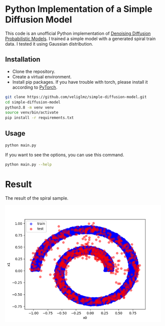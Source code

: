 # Python Implementation of a Simple Diffusion Model
This code is an unofficial Python implementation of [Denoising Diffusion Probabilistic Models](https://arxiv.org/abs/2006.11239). I trained a simple model with a generated spiral train data. I tested it using Gaussian distribution.

## Installation
* Clone the repository.
* Create a virtual environment.
* Install pip packages.
If you have trouble with torch, please install it according to [PyTorch](https://pytorch.org/).

```bash
git clone https://github.com/veliglmz/simple-diffusion-model.git
cd simple-diffusion-model
python3.8 -m venv venv
source venv/bin/activate
pip install -r requirements.txt
```

## Usage
```bash
python main.py
```

If you want to see the options, you can use this command.
```bash
python main.py --help
```

# Result
The result of the spiral sample.

![](https://github.com/veliglmz/simple-diffusion-model/blob/master/plot.png)

